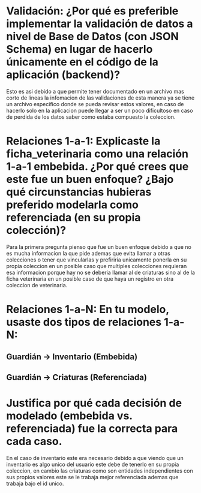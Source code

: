 # Validación: ¿Por qué es preferible implementar la validación de datos a nivel de Base de Datos (con JSON Schema) en lugar de hacerlo únicamente en el código de la aplicación (backend)?
Esto es asi debido a que permite tener documentado en un archivo mas corto de lineas la infomacion de las validaciones de esta manera ya se tiene un archivo especifico donde se pueda revisar estos valores, en caso de hacerlo solo en la aplicacion puede llegar a ser un poco dificultoso en caso de perdida de los datos saber como estaba compuesto la coleccion.

# Relaciones 1-a-1: Explicaste la ficha_veterinaria como una relación 1-a-1 embebida. ¿Por qué crees que este fue un buen enfoque? ¿Bajo qué circunstancias hubieras preferido modelarla como referenciada (en su propia colección)?
Para la primera pregunta pienso que fue un buen enfoque debido a que no es mucha informacion la que pide ademas que evita llamar a otras colecciones o tener que vincularlas y prefiriria unicamente ponerla en su propia coleccion en un posible caso que multiples colecciones requieran esa informacion porque hay no se deberia llamar al de criaturas sino al de la ficha veterinaria en un posible caso de que haya un registro en otra coleccion de veterinaria.

# Relaciones 1-a-N: En tu modelo, usaste dos tipos de relaciones 1-a-N:

## Guardián -> Inventario (Embebida)
## Guardián -> Criaturas (Referenciada) 

# Justifica por qué cada decisión de modelado (embebida vs. referenciada) fue la correcta para cada caso.
En el caso de inventario este era necesario debido a que viendo que un inventario es algo unico del usuario este debe de tenerlo en su propia coleccion, en cambio las criaturas como son entidades independientes con sus propios valores este se le trabaja mejor referenciada ademas que trabaja bajo el id unico.
